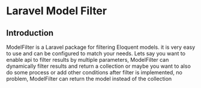 # Laravel Model Filter
## Introduction
ModelFilter is a Laravel package for filtering Eloquent models. it is very easy to use and can be configured to match your needs. Lets say you want to enable api to filter results by multiple parameters, ModelFilter can dynamically filter results and return a collection or maybe you want to also do some process or add other conditions after filter is implemented, no problem, ModelFilter can return the model instead of the collection
